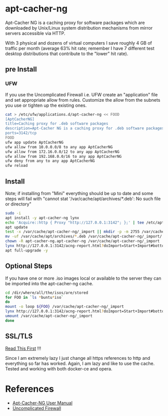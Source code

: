 # apt-cacher-ng

Apt-Cacher NG is a caching proxy for software packages which are downloaded by Unix/Linux system distribution mechanisms from mirror servers accessible via HTTP.

With 3 physical and dozens of virtual computers I save roughly 4 GB of traffic per month (average 63% hit rate; remember I have 7 different test desktop distributions that contribute to the "lower" hit rate).

## pre Install
### UFW

If you use the Uncomplicated Firewall i.e. UFW create an "application" file and set appropriate allow from rules. Customize the allow from the subnets you use or tighten up the existing ones.

```Bash
cat > /etc/ufw/applications.d/apt-cacher-ng << FOOD
[AptCacherNG]
title=Caching proxy for .deb software packages
description=Apt-Cacher NG is a caching proxy for .deb software packages
ports=3142/tcp
FOOD
ufw app update AptCacherNG
ufw allow from 10.0.0.0/8 to any app AptCacherNG
ufw allow from 172.16.0.0/12 to any app AptCacherNG
ufw allow from 192.168.0.0/16 to any app AptCacherNG
ufw deny from any to any app AptCacherNG
ufw reload
```

## Install

Note; if installing from "Mini" everything should be up to date and some steps will fail with "cannot stat '/var/cache/apt/archives/*.deb': No such file or directory"

```Bash
sudo -i
apt install -y apt-cacher-ng lynx
echo 'Acquire::http { Proxy "http://127.0.0.1:3142"; };' | tee /etc/apt/apt.conf.d/01apt-cacher-ng-proxy
apt update
test -x /var/cache/apt-cacher-ng/_import || mkdir -p -m 2755 /var/cache/apt-cacher-ng/_import
mv -uf /var/cache/apt/archives/*.deb /var/cache/apt-cacher-ng/_import/
chown -R apt-cacher-ng.apt-cacher-ng /var/cache/apt-cacher-ng/_import
lynx http://127.0.0.1:3142/acng-report.html?doImport=Start+Import#bottom
apt full-upgrade -y
```

## Optional Steps

If you have one or more .iso images local or available to the server they can be imported into the apt-cacher-ng cache.

```Bash
cd /dir/where/all/the/isos/are/stored
for FOO in `ls *buntu*iso`
do
mount -o loop ${FOO} /var/cache/apt-cacher-ng/_import
lynx http://127.0.0.1:3142/acng-report.html?doImport=Start+Import#bottom
umount /var/cache/apt-cacher-ng/_import
done
```

## SSL/TLS

[Read This First](https://www.unix-ag.uni-kl.de/~bloch/acng/html/howtos.html#ssluse) !!!

Since I am extremely lazy I just change all https references to http and everything so far has worked. Again, I am lazy and like to use the cache. Tested and working with both docker-ce and opera.

# References

-  [Apt-Cacher-NG User Manual](https://www.unix-ag.uni-kl.de/~bloch/acng/html/index.html)
-  [Uncomplicated Firewall](https://wiki.archlinux.org/index.php/Uncomplicated_Firewall)